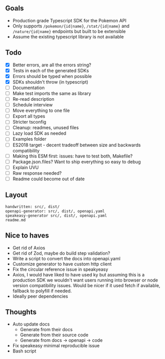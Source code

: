## Goals

- Production grade Typescript SDK for the Pokemon API
- Only supports `/pokemon/{id|name}`, `/stat/{id|name}` and `/nature/{id|name}` endpoints but built to be extensible
- Assume the existing typescript library is not available

## Todo

- [x] Better errors, are all the errors string?
- [x] Tests in each of the generated SDKs
- [x] Errors should be typed when possible
- [x] SDKs shouldn't throw (in typescript)
- [ ] Documentation
- [ ] Make test imports the same as library
- [ ] Re-read description
- [ ] Schedule interview
- [ ] Move everything to one file
- [ ] Export all types
- [ ] Stricter tsconfig
- [ ] Cleanup: readmes, unused files
- [ ] Lazy load SDK as needed
- [ ] Examples folder
- [ ] ES2018 target - decent tradeoff between size and backwards compatibility
- [ ] Making this ESM first: issues: have to test both, Makefile?
- [ ] Package.json.files? Want to ship everything so easy to debug
- [ ] Explain UVU
- [ ] Raw response needed?
- [ ] Readme could become out of date

## Layout

```
handwritten: src/, dist/
openapi-generator: src/, dist/, openapi.yaml
speakeasy-generator src/, dist/, openapi.yaml
readme.md
```

## Nice to haves

- Get rid of Axios
- Get rid of Zod, maybe do build step validation?
- Write a script to convert the docs into openapi.yaml
- Customize generator to have custom http client
- Fix the circular reference issue in speakyeasy
- Axios, I would have liked to have used ky but assuming this is a production SDK we wouldn't want users running into browser or node version compatibility issues. Would be nicer if it used fetch if available, fallback to polyfill if needed.
- Ideally peer dependencies

## Thoughts

- Auto update docs
  - Generate from their docs
  - Generate from their source code
  - Generate from docs -> openapi -> code
- Fix speakeasy minimal reproducible issue
- Bash script
